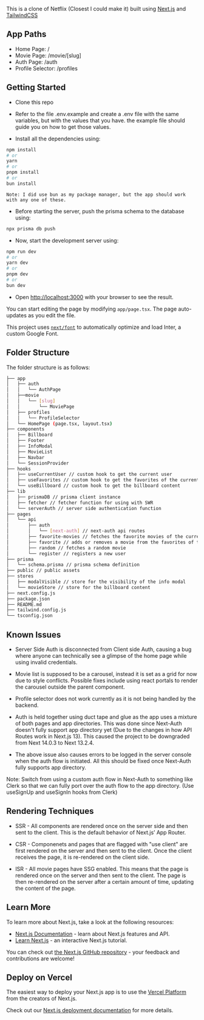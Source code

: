 This is a clone of Netflix (Closest I could make it) built using [Next.js](https://nextjs.org/) and [TailwindCSS](https://tailwindcss.com/)

## App Paths

- Home Page: /
- Movie Page: /movie/[slug]
- Auth Page: /auth
- Profile Selector: /profiles

## Getting Started

- Clone this repo

- Refer to the file .env.example and create a .env file with the same variables, but with the values that you have. the example file should guide you on how to get those values.

- Install all the dependencies using:

```bash
npm install
# or
yarn
# or
pnpm install
# or
bun install
```

`Note: I did use bun as my package manager, but the app should work with any one of these.`

- Before starting the server, push the prisma schema to the database using:

```bash
npx prisma db push
```

- Now, start the development server using:

```bash
npm run dev
# or
yarn dev
# or
pnpm dev
# or
bun dev
```

- Open [http://localhost:3000](http://localhost:3000) with your browser to see the result.

You can start editing the page by modifying `app/page.tsx`. The page auto-updates as you edit the file.

This project uses [`next/font`](https://nextjs.org/docs/basic-features/font-optimization) to automatically optimize and load Inter, a custom Google Font.

## Folder Structure

The folder structure is as follows:

```bash
├── app
│   ├── auth
│   │   └── AuthPage
│   ├──movie
│   │   └── [slug]
│   │       └── MoviePage
│   ├── profiles
│   │   └── ProfileSelector
│   └── HomePage (page.tsx, layout.tsx)
├── components
│   ├── Billboard
│   ├── Footer
│   ├── InfoModal
│   ├── MovieList
│   ├── Navbar
│   └── SessionProvider
├── hooks
│   ├── useCurrentUser // custom hook to get the current user
│   ├── useFavorites // custom hook to get the favorites of the current user
│   └── useBillboard // custom hook to get the billboard content
├── lib
│   ├── prismaDB // prisma client instance
│   ├── fetcher // fetcher function for using with SWR
│   └── serverAuth // server side authentication function
├── pages
│   └── api
│       ├── auth
│       │   └── [next-auth] // next-auth api routes
│       ├── favorite-movies // fetches the favorite movies of the current user
│       ├── favorite // adds or removes a movie from the favorites of the current user
│       ├── random // fetches a random movie
│       └── register // registers a new user
├── prisma
│   └── schema.prisma // prisma schema definition
├── public // public assets
├── stores
│   ├── modalVisible // store for the visibility of the info modal
│   └── movieStore // store for the billboard content
├── next.config.js
├── package.json
├── README.md
├── tailwind.config.js
└── tsconfig.json
```

## Known Issues

- Server Side Auth is disconnected from Client side Auth, causing a bug where anyone can technically see a glimpse of the home page while using invalid credentials.

- Movie list is supposed to be a carousel, instead it is set as a grid for now due to style conflicts. Possible fixes include using react portals to render the carousel outside the parent component.

- Profile selector does not work currently as it is not being handled by the backend.

- Auth is held together using duct tape and glue as the app uses a mixture of both pages and app directories. This was done since Next-Auth doesn't fully support app directory yet (Due to the changes in how API Routes work in Next.js 13). This caused the project to be downgraded from Next 14.0.3 to Next 13.2.4.

- The above issue also causes errors to be logged in the server console when the auth flow is initiated. All this should be fixed once Next-Auth fully supports app directory.

Note: Switch from using a custom auth flow in Next-Auth to something like Clerk so that we can fully port over the auth flow to the app directory. (Use useSignUp and useSignIn hooks from Clerk)

## Rendering Techniques

- SSR - All components are rendered once on the server side and then sent to the client. This is the default behavior of Next.js’ App Router.

- CSR - Componenets and pages that are flagged with "use client" are first rendered on the server and then sent to the client. Once the client receives the page, it is re-rendered on the client side.

- ISR - All movie pages have SSG enabled. This means that the page is rendered once on the server and then sent to the client. The page is then re-rendered on the server after a certain amount of time, updating the content of the page.

## Learn More

To learn more about Next.js, take a look at the following resources:

- [Next.js Documentation](https://nextjs.org/docs) - learn about Next.js features and API.
- [Learn Next.js](https://nextjs.org/learn) - an interactive Next.js tutorial.

You can check out [the Next.js GitHub repository](https://github.com/vercel/next.js/) - your feedback and contributions are welcome!

## Deploy on Vercel

The easiest way to deploy your Next.js app is to use the [Vercel Platform](https://vercel.com/new?utm_medium=default-template&filter=next.js&utm_source=create-next-app&utm_campaign=create-next-app-readme) from the creators of Next.js.

Check out our [Next.js deployment documentation](https://nextjs.org/docs/deployment) for more details.
